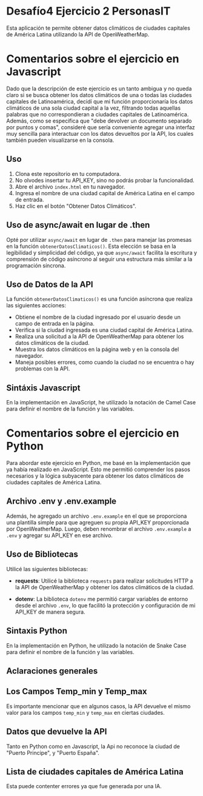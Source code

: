 # Desafío4 Ejercicio 2 PersonasIT

Esta aplicación te permite obtener datos climáticos de ciudades capitales de América Latina utilizando la API de OpenWeatherMap.

# Comentarios sobre el ejercicio en Javascript

Dado que la descripción de este ejercicio es un tanto ambigua y no queda claro si se busca obtener los datos climáticos de una o todas las ciudades capitales de Latinoamérica, decidí que mi función proporcionaría los datos climáticos de una sola ciudad capital a la vez, filtrando todas aquellas palabras que no correspondieran a ciudades capitales de Latinoamérica. Además, como se especifica que "debe devolver un documento separado por puntos y comas", consideré que sería conveniente agregar una interfaz muy sencilla para interactuar con los datos devueltos por la API, los cuales también pueden visualizarse en la consola.

## Uso

1. Clona este repositorio en tu computadora.
2. No olvodes insertar tu API_KEY, sino no podrás probar la funcionalidad.
3. Abre el archivo `index.html` en tu navegador.
4. Ingresa el nombre de una ciudad capital de América Latina en el campo de entrada.
5. Haz clic en el botón "Obtener Datos Climáticos".

## Uso de async/await en lugar de .then

Opté por utilizar `async/await` en lugar de `.then` para manejar las promesas en la función `obtenerDatosClimaticos()`. Esta elección se basa en la legibilidad y simplicidad del código, ya que `async/await` facilita la escritura y comprensión de código asíncrono al seguir una estructura más similar a la programación síncrona.

## Uso de Datos de la API

La función `obtenerDatosClimaticos()` es una función asíncrona que realiza las siguientes acciones:

- Obtiene el nombre de la ciudad ingresado por el usuario desde un campo de entrada en la página.
- Verifica si la ciudad ingresada es una ciudad capital de América Latina.
- Realiza una solicitud a la API de OpenWeatherMap para obtener los datos climáticos de la ciudad.
- Muestra los datos climáticos en la página web y en la consola del navegador.
- Maneja posibles errores, como cuando la ciudad no se encuentra o hay problemas con la API.

## Sintáxis Javascript

En la implementación en JavaScript, he utilizado la notación de Camel Case para definir el nombre de la función y las variables.

# Comentarios sobre el ejercicio en Python

Para abordar este ejercicio en Python, me basé en la implementación que ya había realizado en JavaScript. Esto me permitió comprender los pasos necesarios y la lógica subyacente para obtener los datos climáticos de ciudades capitales de América Latina.

## Archivo .env y .env.example

Además, he agregado un archivo `.env.example` en el que se proporciona una plantilla simple para que agreguen su propia API_KEY proporcionada por OpenWeatherMap. Luego, deben renombrar el archivo `.env.example` a `.env` y agregar su API_KEY en ese archivo.

## Uso de Bibliotecas

Utilicé las siguientes bibliotecas:

- **requests**: Utilicé la biblioteca `requests` para realizar solicitudes HTTP a la API de OpenWeatherMap y obtener los datos climáticos de la ciudad.

- **dotenv**: La biblioteca `dotenv` me permitió cargar variables de entorno desde el archivo `.env`, lo que facilitó la protección y configuración de mi API_KEY de manera segura.

## Sintaxis Python

En la implementación en Python, he utilizado la notación de Snake Case para definir el nombre de la función y las variables.

## Aclaraciones generales

## Los Campos Temp_min y Temp_max

Es importante mencionar que en algunos casos, la API devuelve el mismo valor para los campos `temp_min` y `temp_max` en ciertas ciudades.

## Datos que devuelve la API

Tanto en Python como en Javascript, la Api no reconoce la ciudad de "Puerto Principe", y "Puerto España".

## Lista de ciudades capitales de América Latina

Esta puede contenter errores ya que fue generada por una IA.
